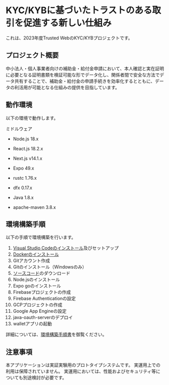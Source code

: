 # KYC/KYBに基づいたトラストのある取引を促進する新しい仕組み
これは、2023年度Trusted WebのKYC/KYBプロジェクトです。

## プロジェクト概要
中小法人・個人事業者向けの補助金・給付金申請において、本人確認と実在証明に必要となる証明書類を検証可能な形でデータ化し、関係者間で安全な方法でデータ共有することで、補助金・給付金の申請手続きを効率化するとともに、データの利活用が可能となる仕組みの提供を目指しています。


## 動作環境
以下の環境で動作します。

ミドルウェア

- Node.js 18.x

- React.js 18.2.x

- Next.js v14.1.x

- Expo 49.x

- rustc 1.76.x

- dfx 0.17.x

- Java 1.8.x

- apache-maven 3.8.x

## 環境構築手順

以下の手順で環境構築を行います。
  1. [Visual Studio Codeのインストール](https://code.visualstudio.com/download)及びセットアップ
  2. [Dockerのインストール](https://www.docker.com/products/docker-desktop/)
  3. Gitアカウント作成
  4. Gitのインストール（Windowsのみ）
  5. [ソースコード](https://github.com/dentsusoken/tw-kyb.git)のダウンロード
  6. Node.jsのインストール
  7. Expo goのインストール
  8. Firebaseプロジェクトの作成
  9. Firebase Authenticationの設定
  10. GCPプロジェクトの作成
  11. Google App Engineの設定
  12. java-oauth-serverのデプロイ
  13. walletアプリの起動

詳細については、[環境構築手順書](https://github.com/dentsusoken/tw-kyb/raw/main/doc/%E3%83%87%E3%83%A2%E7%92%B0%E5%A2%83%E6%A7%8B%E7%AF%89%E6%89%8B%E9%A0%86.docx)を御覧ください。

## 注意事項
本アプリケーションは実証実験用のプロトタイプシステムです。
実運用上での利用は保障されていません。
実運用においては、性能およびセキュリティ等についても別途検討が必要です。
